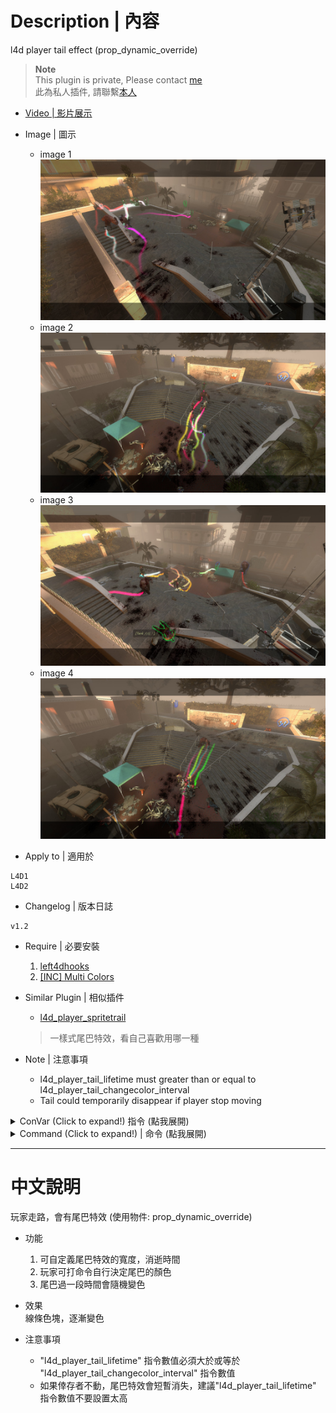 # Description | 內容
l4d player tail effect (prop_dynamic_override)

> __Note__ <br/>
This plugin is private, Please contact [me](https://github.com/fbef0102/Game-Private_Plugin#私人插件列表-private-plugins-list)<br/>
此為私人插件, 請聯繫[本人](https://github.com/fbef0102/Game-Private_Plugin#私人插件列表-private-plugins-list)

* [Video | 影片展示](https://youtu.be/tUjLWu1Hg2w)

* Image | 圖示
	* image 1
	<br/>![l4d_player_tail_1](image/l4d_player_tail_1.jpg)
	* image 2
	<br/>![l4d_player_tail_2](image/l4d_player_tail_2.jpg)
	* image 3
	<br/>![l4d_player_tail_3](image/l4d_player_tail_3.jpg)
	* image 4
	<br/>![l4d_player_tail_4](image/l4d_player_tail_4.jpg)

* Apply to | 適用於
```
L4D1
L4D2
```

* Changelog | 版本日誌
```
v1.2
```

* Require | 必要安裝
	1. [left4dhooks](https://forums.alliedmods.net/showthread.php?t=321696)
	2. [[INC] Multi Colors](https://forums.alliedmods.net/showthread.php?t=247770)

* Similar Plugin | 相似插件
	* [l4d_player_spritetrail](https://github.com/fbef0102/Game-Private_Plugin/tree/main/l4d_player_spritetrail)
	> 一樣式尾巴特效，看自己喜歡用哪一種

* Note | 注意事項
	* l4d_player_tail_lifetime must greater than or equal to l4d_player_tail_changecolor_interval
	* Tail could temporarily disappear if player stop moving

<details>
<summary>ConVar (Click to expand!) 指令 (點我展開)</summary>

* cfg/sourcemod/l4d_player_tail.cfg
	```php
	// Players with these flags have access to have tail effect and use tail command. (Empty = Everyone, -1: Nobody)
	l4d_player_tail_access_flag ""

	// If 1, Enable Tail effect for Bot Infected
	l4d_player_tail_bot_infected_enable "1"

	// If 1, Enable Tail effect for Bot Survivor
	l4d_player_tail_bot_survivor_enable "1"

	// Time interval to change tail color to random (0=Don't change color)
	l4d_player_tail_changecolor_interval "4.0"

	// The default tail color. Three values between 0-255 separated by spaces. RGB Color255 - Red Green Blue. [-1 -1 -1: Random]
	l4d_player_tail_color "-1 -1 -1"

	// Transparency of the tail (10-255).
	l4d_player_tail_color_alpha "100"

	// 1=Enable Tail effect for everyone default? [1-Enable/0-Disable]
	l4d_player_tail_default_value "1"

	// The width of the beam when it has full expanded.
	l4d_player_tail_endwidth "1.0"

	// The default attached tail height
	l4d_player_tail_height "5.0"

	// How long the beam is shown. (Tail could temporarily disappear if player stop moving)
	l4d_player_tail_lifetime "5.0"

	// The width of the beam to the beginning.
	l4d_player_tail_startwidth "10.0"
	```
</details>

<details>
<summary>Command (Click to expand!) | 命令 (點我展開)</summary>

* <b>Toggle the attached tailed. Usage: sm_tail [R G B|off|random|red|green|blue|purple|cyan|orange|white|pink|lime|maroon|teal|yellow|grey]</b>
* <b>!tail <顏色名稱或R G B>. 顏色: red, green, blue, purple, orange, yellow, white. 或是 3 個 0-255 RGB之值. 譬如: !tail red 或是 !tail 255 0 0</b>
	```php
	sm_tail "11"
	sm_tails
	sm_harrypotter
	sm_hy
	```
</details>

- - - -
# 中文說明
玩家走路，會有尾巴特效 (使用物件: prop_dynamic_override)

* 功能
	1. 可自定義尾巴特效的寬度，消逝時間
	2. 玩家可打命令自行決定尾巴的顏色
	3. 尾巴過一段時間會隨機變色

* 效果
<br/>線條色塊，逐漸變色

* 注意事項
	* "l4d_player_tail_lifetime" 指令數值必須大於或等於 "l4d_player_tail_changecolor_interval" 指令數值
	* 如果倖存者不動，尾巴特效會短暫消失，建議"l4d_player_tail_lifetime" 指令數值不要設置太高
	

